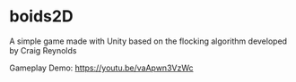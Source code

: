 # boids2D
A simple game made with Unity based on the flocking algorithm developed by Craig Reynolds

Gameplay Demo: https://youtu.be/vaApwn3VzWc
